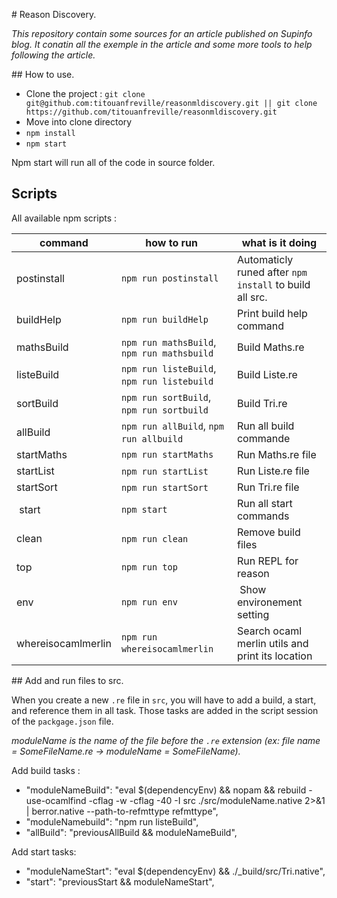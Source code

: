 # Reason Discovery.

*This repository contain some sources for an article published on Supinfo blog.*
*It conatin all the exemple in the article and some more tools to help following the article.*

## How to use.

- Clone the project : `git clone git@github.com:titouanfreville/reasonmldiscovery.git || git clone https://github.com/titouanfreville/reasonmldiscovery.git`
- Move into clone directory
- `npm install`
- `npm start`

Npm start will run all of the code in source folder.

## Scripts

All available npm scripts :

| command            | how to run                                 | what is it doing                                        |
| ------------------ | ------------------------------------------ | ------------------------------------------------------- |
| postinstall        | `npm run postinstall`                      | Automaticly runed after `npm install` to build all src. |
| buildHelp          | `npm run buildHelp`                        | Print build help command                                |
| mathsBuild         | `npm run mathsBuild`, `npm run mathsbuild` | Build Maths.re                                          |
| listeBuild         | `npm run listeBuild`, `npm run listebuild` | Build Liste.re                                          |
| sortBuild          | `npm run sortBuild`, `npm run sortbuild`   | Build Tri.re                                            |
| allBuild           | `npm run allBuild`, `npm run allbuild`     | Run all build commande                                  |
| startMaths         | `npm run startMaths`                       | Run Maths.re file                                       |
| startList          | `npm run startList`                        | Run Liste.re file                                       |
| startSort          | `npm run startSort`                        | Run Tri.re file                                         |
| start              | `npm start`                                | Run all start commands                                  |
| clean              | `npm run clean`                            | Remove build files                                      |
| top                | `npm run top`                              | Run REPL for reason                                     |
| env                | `npm run env`                              | Show environement setting                               |
| whereisocamlmerlin | `npm run whereisocamlmerlin`               | Search ocaml merlin utils and print its location        |

## Add and run files to src.

When you create a new `.re` file in `src`, you will have to add a build, a start, and reference them in all task.
Those tasks are added in the script session of the `packgage.json` file.

*moduleName is the name of the file before the `.re` extension (ex: file name = SomeFileName.re -> moduleName = SomeFileName).*

Add build tasks :

- "moduleNameBuild": "eval $(dependencyEnv) && nopam && rebuild -use-ocamlfind -cflag -w -cflag -40 -I src ./src/moduleName.native 2>&1 | berror.native --path-to-refmttype refmttype",
- "moduleNamebuild": "npm run listeBuild",
- "allBuild": "previousAllBuild && moduleNameBuild",

Add start tasks:

- "moduleNameStart": "eval $(dependencyEnv) && ./_build/src/Tri.native",
- "start": "previousStart && moduleNameStart",
